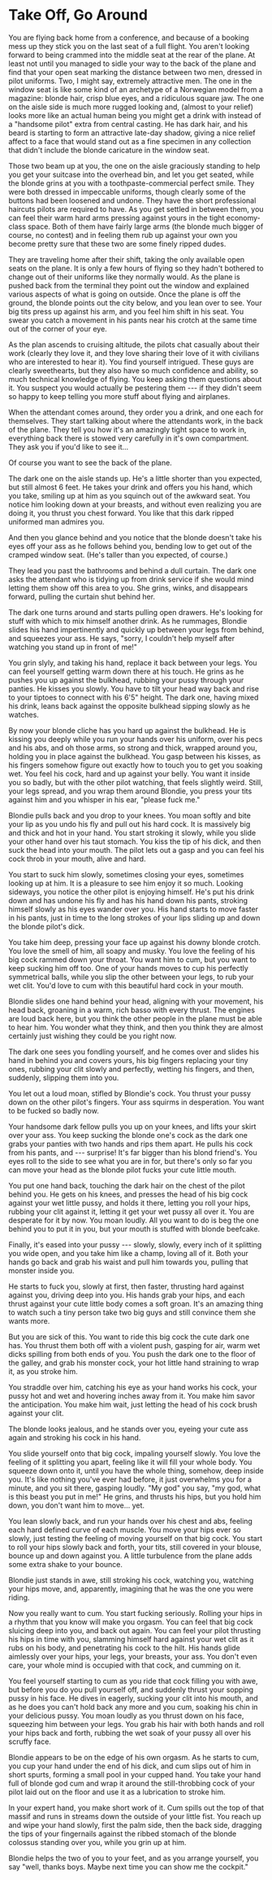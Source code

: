 
# Take Off, Go Around


You are flying back home from a conference, and because of a booking
mess up they stick you on the last seat of a full flight. You aren't
looking forward to being crammed into the middle seat at the rear of the
plane. At least not until you managed to sidle your way to the back of
the plane and find that your open seat marking the distance between two
men, dressed in pilot uniforms. Two, I might say, extremely attractive
men. The one in the window seat is like some kind of an archetype of a
Norwegian model from a magazine: blonde hair, crisp blue eyes, and a
ridiculous square jaw. The one on the aisle side is much more rugged
looking and, (almost to your relief) looks more like an actual human
being you might get a drink with instead of a "handsome pilot" extra
from central casting. He has dark hair, and his beard is starting to
form an attractive late-day shadow, giving a nice relief affect to a
face that would stand out as a fine specimen in any collection that
didn't include the blonde caricature in the window seat.

Those two beam up at you, the one on the aisle graciously standing
to help you get your suitcase into the overhead bin, and let you get
seated, while the blonde grins at you with a toothpaste-commercial
perfect smile. They were both dressed in impeccable uniforms, though
clearly some of the buttons had been loosened and undone. They have the
short professional haircuts pilots are required to have. As you get
settled in between them, you can feel their warm hard arms pressing
against yours in the tight economy-class space. Both of them have fairly
large arms (the blonde much bigger of course, no contest) and in feeling
them rub up against your own you become pretty sure that these two are
some finely ripped dudes.

They are traveling home after their shift, taking the only available
open seats on the plane. It is only a few hours of flying so they hadn't
bothered to change out of their uniforms like they normally would. As
the plane is pushed back from the terminal they point out the window and
explained various aspects of what is going on outside. Once the plane is
off the ground, the blonde points out the city below, and you lean over
to see. Your big tits press up against his arm, and you feel him shift
in his seat. You swear you catch a movement in his pants near his crotch
at the same time out of the corner of your eye.

As the plan ascends to cruising altitude, the pilots chat casually about
their work (clearly they love it, and they love sharing their love of
it with civilians who are interested to hear it). You find yourself
intrigued. These guys are clearly sweethearts, but they also have so
much confidence and ability, so much technical knowledge of flying. You
keep asking them questions about it. You suspect you would actually be
pestering them --- if they didn't seem so happy to keep telling you more
stuff about flying and airplanes.

When the attendant comes around, they order you a drink, and one each
for themselves. They start talking about where the attendants work, in
the back of the plane. They tell you how it's an amazingly tight space
to work in, everything back there is stowed very carefully in it's own
compartment. They ask you if you'd like to see it...

Of course you want to see the back of the plane.

The dark one on the aisle stands up. He's a little shorter than you
expected, but still almost 6 feet. He takes your drink and offers you
his hand, which you take, smiling up at him as you squinch out of the
awkward seat. You notice him looking down at your breasts, and without
even realizing you are doing it, you thrust you chest forward. You like
that this dark ripped uniformed man admires you.

And then you glance behind and you notice that the blonde doesn't take
his eyes off your ass as he follows behind you, bending low to get out
of the cramped window seat. (He's taller than you expected, of course.)

They lead you past the bathrooms and behind a dull curtain. The dark one
asks the attendant who is tidying up from drink service if she would
mind letting them show off this area to you. She grins, winks, and
disappears forward, pulling the curtain shut behind her.

The dark one turns around and starts pulling open drawers. He's looking
for stuff with which to mix himself another drink. As he rummages,
Blondie slides his hand impertinently and quickly up between your legs
from behind, and squeezes your ass. He says, "sorry, I couldn't help
myself after watching you stand up in front of me!"

You grin slyly, and taking his hand, replace it back between your legs.
You can feel yourself getting warm down there at his touch. He grins
as he pushes you up against the bulkhead, rubbing your pussy through
your panties. He kisses you slowly. You have to tilt your head way back
and rise to your tiptoes to connect with his 6'5" height. The dark one,
having mixed his drink, leans back against the opposite bulkhead sipping
slowly as he watches.

By now your blonde cliche has you hard up against the bulkhead. He is
kissing you deeply while you run your hands over his uniform, over his
pecs and his abs, and oh those arms, so strong and thick, wrapped around
you, holding you in place against the bulkhead. You gasp between his
kisses, as his fingers somehow figure out exactly how to touch you to
get you soaking wet. You feel his cock, hard and up against your belly.
You want it inside you so badly, but with the other pilot watching, that
feels slightly weird. Still, your legs spread, and you wrap them around
Blondie, you press your tits against him and you whisper in his ear,
"please fuck me."

Blondie pulls back and you drop to your knees. You moan softly and bite
your lip as you undo his fly and pull out his hard cock. It is massively
big and thick and hot in your hand. You start stroking it slowly, while
you slide your other hand over his taut stomach. You kiss the tip of his
dick, and then suck the head into your mouth. The pilot lets out a gasp
and you can feel his cock throb in your mouth, alive and hard.

You start to suck him slowly, sometimes closing your eyes, sometimes
looking up at him. It is a pleasure to see him enjoy it so much. Looking
sideways, you notice the other pilot is enjoying himself. He's put his
drink down and has undone his fly and has his hand down his pants,
stroking himself slowly as his eyes wander over you. His hand starts to
move faster in his pants, just in time to the long strokes of your lips
sliding up and down the blonde pilot's dick.

You take him deep, pressing your face up against his downy blonde
crotch. You love the smell of him, all soapy and musky. You love the
feeling of his big cock rammed down your throat. You want him to cum,
but you want to keep sucking him off too. One of your hands moves to cup
his perfectly symmetrical balls, while you slip the other between your
legs, to rub your wet clit. You'd love to cum with this beautiful hard
cock in your mouth.

Blondie slides one hand behind your head, aligning with your movement,
his head back, groaning in a warm, rich basso with every thrust. The
engines are loud back here, but you think the other people in the plane
must be able to hear him. You wonder what they think, and then you think
they are almost certainly just wishing they could be you right now.

The dark one sees you fondling yourself, and he comes over and slides
his hand in behind you and covers yours, his big fingers replacing your
tiny ones, rubbing your clit slowly and perfectly, wetting his fingers,
and then, suddenly, slipping them into you.

You let out a loud moan, stifled by Blondie's cock. You thrust
your pussy down on the other pilot's fingers. Your ass squirms in
desperation. You want to be fucked so badly now.

Your handsome dark fellow pulls you up on your knees, and lifts your
skirt over your ass. You keep sucking the blonde one's cock as the dark
one grabs your panties with two hands and rips them apart. He pulls his
cock from his pants, and --- surprise! It's far bigger than his blond
friend's. You eyes roll to the side to see what you are in for, but
there's only so far you can move your head as the blonde pilot fucks
your cute little mouth.

You put one hand back, touching the dark hair on the chest of the pilot
behind you. He gets on his knees, and presses the head of his big cock
against your wet little pussy, and holds it there, letting you roll
your hips, rubbing your clit against it, letting it get your wet pussy
all over it. You are desperate for it by now. You moan loudly. All you
want to do is beg the one behind you to put it in you, but your mouth is
stuffed with blonde beefcake.

Finally, it's eased into your pussy --- slowly, slowly, every inch of it
splitting you wide open, and you take him like a champ, loving all of
it. Both your hands go back and grab his waist and pull him towards you,
pulling that monster inside you.

He starts to fuck you, slowly at first, then faster, thrusting hard
against against you, driving deep into you. His hands grab your hips,
and each thrust against your cute little body comes a soft groan. It's
an amazing thing to watch such a tiny person take two big guys and still
convince them she wants more.

But you are sick of this. You want to ride this big cock the cute dark
one has. You thrust them both off with a violent push, gasping for air,
warm wet dicks spilling from both ends of you. You push the dark one to
the floor of the galley, and grab his monster cock, your hot little hand
straining to wrap it, as you stroke him.

You straddle over him, catching his eye as your hand works his cock,
your pussy hot and wet and hovering inches away from it. You make him
savor the anticipation. You make him wait, just letting the head of his
cock brush against your clit.

The blonde looks jealous, and he stands over you, eyeing your cute ass
again and stroking his cock in his hand.

You slide yourself onto that big cock, impaling yourself slowly. You
love the feeling of it splitting you apart, feeling like it will fill
your whole body. You squeeze down onto it, until you have the whole
thing, somehow, deep inside you. It's like nothing you've ever had
before, it just overwhelms you for a minute, and you sit there, gasping
loudly. "My god" you say, "my god, what is this beast you put in me!" He
grins, and thrusts his hips, but you hold him down, you don't want him
to move... yet.

You lean slowly back, and run your hands over his chest and abs,
feeling each hard defined curve of each muscle. You move your hips ever
so slowly, just testing the feeling of moving yourself on that big
cock. You start to roll your hips slowly back and forth, your tits,
still covered in your blouse, bounce up and down against you. A little
turbulence from the plane adds some extra shake to your bounce.

Blondie just stands in awe, still stroking his cock, watching you,
watching your hips move, and, apparently, imagining that he was the one
you were riding.

Now you really want to cum. You start fucking seriously. Rolling your
hips in a rhythm that you know will make you orgasm. You can feel that
big cock sluicing deep into you, and back out again. You can feel your
pilot thrusting his hips in time with you, slamming himself hard against
your wet clit as it rubs on his body, and penetrating his cock to the
hilt. His hands glide aimlessly over your hips, your legs, your breasts,
your ass. You don't even care, your whole mind is occupied with that
cock, and cumming on it.

You feel yourself starting to cum as you ride that cock filling you with
awe, but before you do you pull yourself off, and suddenly thrust your
sopping pussy in his face. He dives in eagerly, sucking your clit into
his mouth, and as he does you can't hold back any more and you cum,
soaking his chin in your delicious pussy. You moan loudly as you thrust
down on his face, squeezing him between your legs. You grab his hair
with both hands and roll your hips back and forth, rubbing the wet soak
of your pussy all over his scruffy face.

Blondie appears to be on the edge of his own orgasm. As he starts to
cum, you cup your hand under the end of his dick, and cum slips out of
him in short spurts, forming a small pool in your cupped hand. You take
your hand full of blonde god cum and wrap it around the still-throbbing
cock of your pilot laid out on the floor and use it as a lubrication to
stroke him.

In your expert hand, you make short work of it. Cum spills out the top
of that massif and runs in streams down the outside of your little fist.
You reach up and wipe your hand slowly, first the palm side, then the
back side, dragging the tips of your fingernails against the ribbed
stomach of the blonde colossus standing over you, while you grin up at
him.

Blondie helps the two of you to your feet, and as you arrange yourself,
you say "well, thanks boys. Maybe next time you can show me the
cockpit."

